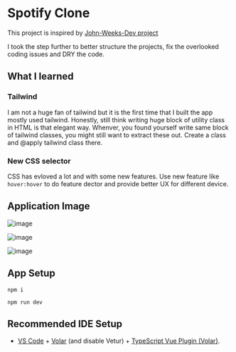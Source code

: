 # Spotify Clone

This project is inspired by [John-Weeks-Dev project](https://www.youtube.com/watch?v=ZzuqwqP1wAQ)

I took the step further to better structure the projects, fix the overlooked coding issues and DRY the code.

## What I learned

### Tailwind

I am not a huge fan of tailwind but it is the first time that I built the app mostly used tailwind. Honestly, still think writing huge block of utility class in HTML is that elegant way. Whenver, you found yourself write same block of tailwind classes, you might still want to extract these out. Create a class and @apply tailwind class there.

### New CSS selector

CSS has evloved a lot and with some new features. Use new feature like `hover:hover` to do feature dector and provide better UX for different device.

## Application Image

![image](https://github.com/mouseswimming/spotify/assets/2342125/c5adfaec-9cde-4306-ad4d-3ad97fd1be0a)

![image](https://github.com/mouseswimming/spotify/assets/2342125/4af68bc6-2677-4eee-81fc-cae802421542)

![image](https://github.com/mouseswimming/spotify/assets/2342125/aba84a94-29e0-49e3-8d00-c1d1c6b2bc82)

## App Setup

```
npm i

npm run dev
```

## Recommended IDE Setup

- [VS Code](https://code.visualstudio.com/) + [Volar](https://marketplace.visualstudio.com/items?itemName=Vue.volar) (and disable Vetur) + [TypeScript Vue Plugin (Volar)](https://marketplace.visualstudio.com/items?itemName=Vue.vscode-typescript-vue-plugin).
